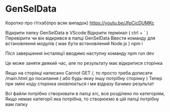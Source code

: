 # GenSelData


Коротко про гітхаб(про всяк випадок)
https://youtu.be/JfpCicDUMKc

Відкрити папку GenSelData в VScode
Відкрити термінал ( ctrl + ` ) 
Перевірити чи він відкрився в папці GenSelData
Ввести команду для встановлення модулів ( має бути встановлений Node.js )
npm i 

Післ завершення інсталяції вводимо наступну команду
npm run dev

Це може заняти деякий час, але по результату має відкритися сторінка

Якщо на сторінці написано Cannot GET /, то просто треба дописати /main.html до посилання ( або будь-якиу іншу потрібну сторінку )
Тепер при зміні коду сторінка оновлюється і ми відразу бачимо результат

Всі файли потрібно створювати в папці src, все розділено по категоріям, 
Якщо немає категорії яка потрібна, то створюємо в цій папці потрібну вам папку 

